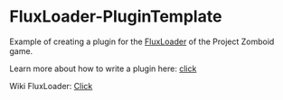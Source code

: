 # FluxLoader-PluginTemplate
 Example of creating a plugin for the [FluxLoader](https://github.com/xLorey/FluxLoader/) of the Project Zomboid game.

 Learn more about how to write a plugin here: [click](https://github.com/xLorey/FluxLoader/blob/main/docs/WritePlugin.md)

 Wiki FluxLoader: [Click](https://github.com/xLorey/FluxLoader/blob/main/docs/Wiki.md)
